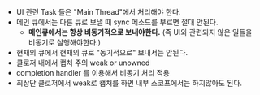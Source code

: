 - UI 관련 Task 들은 "Main Thread"에서 처리해야 한다.
- 메인 큐에서는 다른 큐로 보낼 때 sync 메소드를 부르면 절대 안된다.
  - **메인큐에서는 항상 비동기적으로 보내야한다.** (즉 UI와 관련되지 않은 일들을 비동기로 실행해야한다.)
- 현재의 큐에서 현재의 큐로 "동기적으로" 보내서는 안된다.
- 클로저 내에서 캡처 주의 weak or unowned
- completion handler 를 이용해서 비동기 처리 적용
- 최상단 클로저에서 weak로 캡처를 하면 내부 스코프에서는 하지않아도 된다.